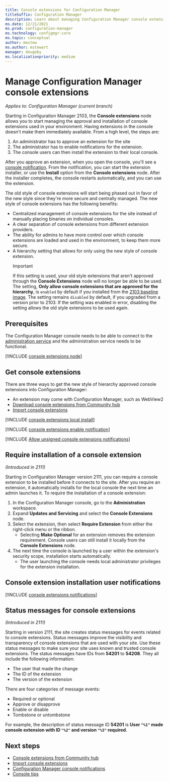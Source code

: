 ```yaml
---
title: Console extensions for Configuration Manager
titleSuffix: Configuration Manager
description: Learn about managing Configuration Manager console extensions
ms.date: 12/21/2021
ms.prod: configuration-manager
ms.technology: configmgr-core
ms.topic: conceptual
author: mestew
ms.author: mstewart
manager: dougeby
ms.localizationpriority: medium
---
```


# Manage Configuration Manager console extensions

*Applies to: Configuration Manager (current branch)*

Starting in Configuration Manager 2103, the **Console extensions** node allows you to start managing the approval and installation of console extensions used in your environment. Having extensions in the console doesn't make them immediately available. From a high level, the steps are:

1. An administrator has to approve an extension for the site
1. The administrator has to enable notifications for the extension. 
1. The console users can then install the extension to their local console.

After you approve an extension, when you open the console, you'll see a [console notification](#bkmk_notification). From the notification, you can start the extension installer, or use the **Install** option from the **Console extensions** node. After the installer completes, the console restarts automatically, and you can use the extension.

The old style of console extensions will start being phased out in favor of the new style since they're more secure and centrally managed. The new style of console extensions has the following benefits:

- Centralized management of console extensions for the site instead of manually placing binaries on individual consoles.
- A clear separation of console extensions from different extension providers.
- The ability for admins to have more control over which console extensions are loaded and used in the environment, to keep them more secure.
- A hierarchy setting that allows for only using the new style of console extension.
   > [!Important]
   > If this setting is used, your old style extensions that aren't approved through the **Console Extensions** node will no longer be able to be used. The setting, **Only allow console extensions that are approved for the hierarchy**, is `enabled` by default if you installed from the [2103 baseline image](updates.md#bkmk_Baselines). The setting remains `disabled` by default, if you upgraded from a version prior to 2103. If the setting was enabled in error, disabling the setting allows the old style extensions to be used again.

## Prerequisites

The Configuration Manager console needs to be able to connect to the [administration service](../../../develop/adminservice/set-up.md) and the administration service needs to be functional. <!--1104776-->

[!INCLUDE [console extensions node](includes/console-extensions-node.md)]

## Get console extensions

There are three ways to get the new style of hierarchy approved console extensions into Configuration Manager:

- An extension may come with Configuration Manager, such as WebView2
- [Download console extensions from Community hub](community-hub-extensions.md)
- [Import console extensions](import-admin-console-extensions.md)


[!INCLUDE [console extensions local install](includes/console-extensions-local-install.md)]


[!INCLUDE [console extensions enable notification](includes/console-extensions-enable-notification.md)]

[!INCLUDE [Allow unsigned console extensions notifications](includes/console-extensions-allow-unsigned.md)]


## Require installation of a console extension
<!--10486584-->
*(Introduced in 2111)*

Starting in Configuration Manager version 2111, you can require a console extension to be installed before it connects to the site. After you require an extension, it automatically installs for the local console the next time an admin launches it. To require the installation of a console extension:

1. In the Configuration Manager console, go to the **Administration** workspace.
1. Expand **Updates and Servicing** and select the **Console Extensions** node.
1. Select the extension, then select **Require Extension** from either the right-click menu or the ribbon.
   - Selecting **Make Optional** for an extension removes the extension requirement. Console users can still install it locally from the **Console Extensions** node.  
1. The next time the console is launched by a user within the extension's security scope, installation starts automatically.
   - The user launching the console needs local administrator privileges for the extension installation.

## <a name="bkmk_notification"></a> Console extension installation user notifications
<!--3555909-->
[!INCLUDE [console extensions notifications](includes/console-extensions-notifications.md)]

## Status messages for console extensions
<!--11048976-->
*(Introduced in 2111)*

Starting in version 2111, the site creates status messages for events related to console extensions. Status messages improve the visibility and transparency of console extensions that are used with your site. Use these status messages to make sure your site uses known and trusted console extensions. The status messages have IDs from **54201** to **54208**. They all include the following information:

- The user that made the change
- The ID of the extension
- The version of the extension
 
There are four categories of message events:

- Required or optional
- Approve or disapprove
- Enable or disable
- Tombstone or untombstone

For example, the description of status message ID **54201** is **User `"%1"` made console extension with ID `"%2"` and version `"%3"` required**.

## Next steps

- [Console extensions from Community hub](community-hub-extensions.md)
- [Import console extensions](import-admin-console-extensions.md)
- [Configuration Manager console notifications](admin-console-notifications.md)
- [Console tips](admin-console-tips.md)
